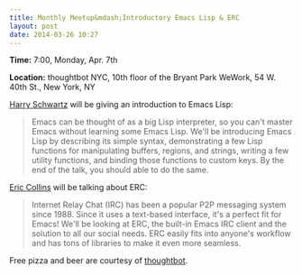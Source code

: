 ```yaml
---
title: Monthly Meetup&mdash;Introductory Emacs Lisp & ERC
layout: post
date: 2014-03-26 10:27
---
```


**Time:** 7:00, Monday, Apr. 7th

**Location:** thoughtbot NYC, 10th floor of the Bryant Park WeWork, 54 W. 40th St., New York, NY

[Harry Schwartz] will be giving an introduction to Emacs Lisp:

> Emacs can be thought of as a big Lisp interpreter, so you can't master Emacs without learning some Emacs Lisp. We'll be introducing Emacs Lisp by describing its simple syntax, demonstrating a few Lisp functions for manipulating buffers, regions, and strings, writing a few utility functions, and binding those functions to custom keys. By the end of the talk, you should able to do the same.

[Eric Collins] will be talking about ERC:

> Internet Relay Chat (IRC) has been a popular P2P messaging system since 1988. Since it uses a text-based interface, it's a perfect fit for Emacs! We'll be looking at ERC, the built-in Emacs IRC client and the solution to all our social needs. ERC easily fits into anyone's workflow and has tons of libraries to make it even more seamless.

Free pizza and beer are courtesy of [thoughtbot].

[Harry Schwartz]: http://harryrschwartz.com
[Eric Collins]: http://tabfugni.cc
[thoughtbot]: http://thoughtbot.com
